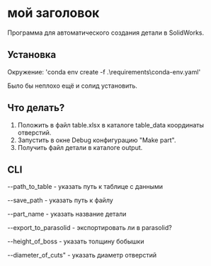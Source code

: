 # мой заголовок
Программа для автоматического создания детали в SolidWorks.

## Установка

Окружение:
'conda env create -f .\requirements\conda-env.yaml'

Было бы неплохо ещё и солид установить.

## Что делать?

1. Положить в файл table.xlsx в каталоге table_data координаты отверстий.
2. Запустить в окне Debug конфигурацию "Make part".
3. Получить файл детали в каталоге output.


## CLI
--path_to_table - указать путь к таблице с данными

--save_path - указать путь к файлу

--part_name - указать название детали

--export_to_parasolid - экспортировать ли в parasolid?

--height_of_boss - указать толщину бобышки

--diameter_of_cuts" - указать диаметр отверстий
